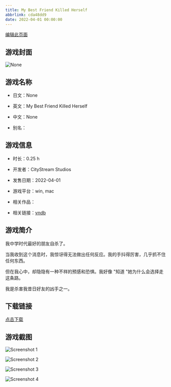 ```yaml
---
title: My Best Friend Killed Herself
abbrlink: cda48dd9
date: 2022-04-01 00:00:00
---
```

[编辑此页面](https://github.com/ACG-3/ADV3-source/blob/main/source/_posts/My%20Best%20Friend%20Killed%20Herself.md)

## 游戏封面

![None](https://pan.timero.xyz/d/onedrive/img_lib_001/My%20Best%20Friend%20Killed%20Herself_cover.avif)


## 游戏名称

- 日文：None
- 英文：My Best Friend Killed Herself
- 中文：None

- 别名：


## 游戏信息

- 时长：0.25 h
- 开发者：CityStream Studios
- 发售日期：2022-04-01
- 游戏平台：win, mac
- 相关作品：

- 相关链接：[vndb](https://vndb.org/v34673)


## 游戏简介

我中学时代最好的朋友自杀了。

当我收到这个消息时，我惊讶得无法做出任何反应。我的手抖得厉害，几乎抓不住任何东西。

但在我心中，却隐隐有一种不祥的预感和恐惧。我好像 "知道 "她为什么会选择走这条路。

我是杀害我昔日好友的凶手之一。




## 下载链接

[点击下载](https://pan.timero.xyz/onedrive/adv_lib_001/My%20Best%20Friend%20Killed%20Herself)


## 游戏截图


![Screenshot 1](https://pan.timero.xyz/d/onedrive/img_lib_001/My%20Best%20Friend%20Killed%20Herself_Screenshot_1.avif)

![Screenshot 2](https://pan.timero.xyz/d/onedrive/img_lib_001/My%20Best%20Friend%20Killed%20Herself_Screenshot_2.avif)

![Screenshot 3](https://pan.timero.xyz/d/onedrive/img_lib_001/My%20Best%20Friend%20Killed%20Herself_Screenshot_3.avif)

![Screenshot 4](https://pan.timero.xyz/d/onedrive/img_lib_001/My%20Best%20Friend%20Killed%20Herself_Screenshot_4.avif)

